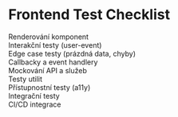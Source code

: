# Frontend Test Checklist

Renderování komponent  
Interakční testy (user-event)  
Edge case testy (prázdná data, chyby)  
Callbacky a event handlery  
Mockování API a služeb  
Testy utilit  
Přístupnostní testy (a11y)  
Integrační testy  
CI/CD integrace